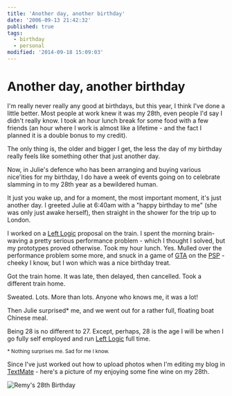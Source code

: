```yaml
---
title: 'Another day, another birthday'
date: '2006-09-13 21:42:32'
published: true
tags:
  - birthday
  - personal
modified: '2014-09-18 15:09:03'
---
```

# Another day, another birthday

I'm really never really any good at birthdays, but this year, I think I've done a little better.  Most people at work knew it was my 28th, even people I'd say I didn't really know.  I took an hour lunch break for some food with a few friends (an hour where I work is almost like a lifetime - and the fact I planned it is a double bonus to my credit).

The only thing is, the older and bigger I get, the less the day of my birthday really feels like something other that just another day.


<!--more-->

Now, in Julie's defence who has been arranging and buying various nice'ities for my birthday, I do have a week of events going on to celebrate slamming in to my 28th year as a bewildered human.

It just you wake up, and for a moment, the most important moment, it's just another day.  I greeted Julie at 6:40am with a "happy birthday to me" (she was only just awake herself), then straight in the shower for the trip up to London.

I worked on a [Left Logic](http://leftlogic.com) proposal on the train.  I spent the morning brain-waving a pretty serious performance problem - which I thought I solved, but my prototypes proved otherwise.  Took my hour lunch.  Yes.  Mulled over the performance problem some more, and snuck in a game of [GTA](http://www.rockstargames.com/libertycitystories/gta_lcs.html) on the [PSP](http://yourpsp.com) - cheeky I know, but I won which was a nice birthday treat.

Got the train home.  It was late, then delayed, then cancelled.  Took a different train home.

Sweated.  Lots.  More than lots.  Anyone who knows me, it was a lot!

Then Julie surprised* me, and we went out for a rather full, floating boat Chinese meal.

Being 28 is no different to 27.  Except, perhaps, 28 is the age I will be when I go fully self employed and run [Left Logic](http://leftlogic.com) full time.

<small>* Nothing surprises me.  Sad for me I know.</small>

Since I've just worked out how to upload photos when I'm editing my blog in [TextMate](http://macromates.com) - here's a picture of my enjoying some fine wine on my 28th.

![Remy's 28th Birthday](/images/remys_28th_birthday.jpg)
